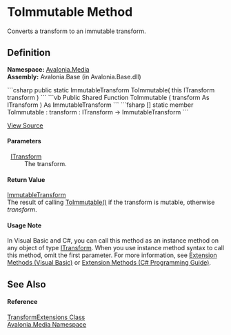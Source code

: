 # ToImmutable Method


Converts a transform to an immutable transform.



## Definition
**Namespace:** <a href="N_Avalonia_Media">Avalonia.Media</a>  
**Assembly:** Avalonia.Base (in Avalonia.Base.dll)

<Tabs groupId="api-code-preview">
<TabItem value="csharp" label="C#">
```csharp
public static ImmutableTransform ToImmutable(
	this ITransform transform
)
```
</TabItem>
<TabItem value="vb" label="VB">
```vb
<ExtensionAttribute>
Public Shared Function ToImmutable ( 
	transform As ITransform
) As ImmutableTransform
```
</TabItem>
<TabItem value="fsharp" label="F#">
```fsharp
[<ExtensionAttribute>]
static member ToImmutable : 
        transform : ITransform -> ImmutableTransform 
```
</TabItem>
</Tabs>



<a href="https://github.com/AvaloniaUI/Avalonia/tree/master/src/Avalonia.Base/Media/TransformExtensions.cs#L21" title="View the source code">View Source</a>



#### Parameters
<dl><dt>  <a href="T_Avalonia_Media_ITransform">ITransform</a></dt><dd>The transform.</dd></dl>

#### Return Value
<a href="T_Avalonia_Media_Immutable_ImmutableTransform">ImmutableTransform</a>  
The result of calling <a href="M_Avalonia_Media_Transform_ToImmutable">ToImmutable()</a> if the transform is mutable, otherwise *transform*.

#### Usage Note
In Visual Basic and C#, you can call this method as an instance method on any object of type <a href="T_Avalonia_Media_ITransform">ITransform</a>. When you use instance method syntax to call this method, omit the first parameter. For more information, see <a href="https://docs.microsoft.com/dotnet/visual-basic/programming-guide/language-features/procedures/extension-methods" target="_blank" rel="noopener noreferrer">Extension Methods (Visual Basic)</a> or <a href="https://docs.microsoft.com/dotnet/csharp/programming-guide/classes-and-structs/extension-methods" target="_blank" rel="noopener noreferrer">Extension Methods (C# Programming Guide)</a>.

## See Also


#### Reference
<a href="T_Avalonia_Media_TransformExtensions">TransformExtensions Class</a>  
<a href="N_Avalonia_Media">Avalonia.Media Namespace</a>  

